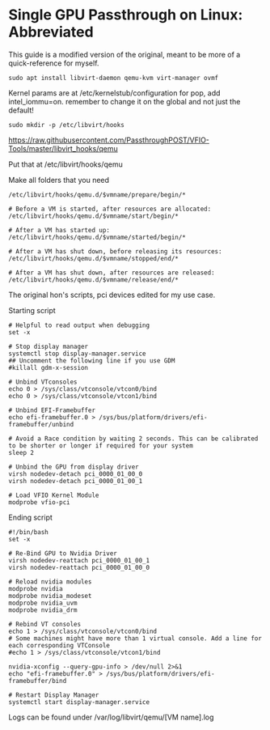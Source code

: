
# Single GPU Passthrough on Linux: Abbreviated
This guide is a modified version of the original, meant to be more of a quick-reference for myself.

```sudo apt install libvirt-daemon qemu-kvm virt-manager ovmf```

Kernel params are at /etc/kernelstub/configuration for pop, add intel_iommu=on. remember to change it on the global and not just the default!

```sudo mkdir -p /etc/libvirt/hooks```

https://raw.githubusercontent.com/PassthroughPOST/VFIO-Tools/master/libvirt_hooks/qemu

Put that at /etc/libvirt/hooks/qemu

Make all folders that you need

```# Before a VM is started, before resources are allocated:
/etc/libvirt/hooks/qemu.d/$vmname/prepare/begin/*

# Before a VM is started, after resources are allocated:
/etc/libvirt/hooks/qemu.d/$vmname/start/begin/*

# After a VM has started up:
/etc/libvirt/hooks/qemu.d/$vmname/started/begin/*

# After a VM has shut down, before releasing its resources:
/etc/libvirt/hooks/qemu.d/$vmname/stopped/end/*

# After a VM has shut down, after resources are released:
/etc/libvirt/hooks/qemu.d/$vmname/release/end/*
```

The original hon's scripts, pci devices edited for my use case.

Starting script

```#!/bin/bash
# Helpful to read output when debugging
set -x

# Stop display manager
systemctl stop display-manager.service
## Uncomment the following line if you use GDM
#killall gdm-x-session

# Unbind VTconsoles
echo 0 > /sys/class/vtconsole/vtcon0/bind
echo 0 > /sys/class/vtconsole/vtcon1/bind

# Unbind EFI-Framebuffer
echo efi-framebuffer.0 > /sys/bus/platform/drivers/efi-framebuffer/unbind

# Avoid a Race condition by waiting 2 seconds. This can be calibrated to be shorter or longer if required for your system
sleep 2

# Unbind the GPU from display driver
virsh nodedev-detach pci_0000_01_00_0
virsh nodedev-detach pci_0000_01_00_1

# Load VFIO Kernel Module  
modprobe vfio-pci  
```

Ending script

```
#!/bin/bash
set -x
  
# Re-Bind GPU to Nvidia Driver
virsh nodedev-reattach pci_0000_01_00_1
virsh nodedev-reattach pci_0000_01_00_0

# Reload nvidia modules
modprobe nvidia
modprobe nvidia_modeset
modprobe nvidia_uvm
modprobe nvidia_drm

# Rebind VT consoles
echo 1 > /sys/class/vtconsole/vtcon0/bind
# Some machines might have more than 1 virtual console. Add a line for each corresponding VTConsole
#echo 1 > /sys/class/vtconsole/vtcon1/bind

nvidia-xconfig --query-gpu-info > /dev/null 2>&1
echo "efi-framebuffer.0" > /sys/bus/platform/drivers/efi-framebuffer/bind

# Restart Display Manager
systemctl start display-manager.service

```

Logs can be found under /var/log/libvirt/qemu/[VM name].log

